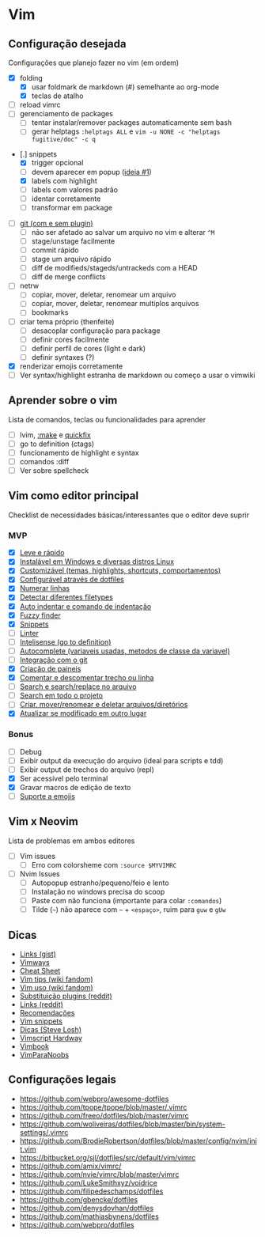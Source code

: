 # Vim
## Configuração desejada
<!-- TODO finalizar checks -->
Configurações que planejo fazer no vim (em ordem)

- [X] folding
    - [X] usar foldmark de markdown (#) semelhante ao org-mode
    - [X] teclas de atalho
- [ ] reload vimrc
- [ ] gerenciamento de packages
    - [ ] tentar instalar/remover packages automaticamente sem bash
    - [ ] gerar helptags ``:helptags ALL`` e ``vim -u NONE -c "helptags fugitive/doc" -c q``
- [.] snippets
    - [X] trigger opcional
    - [ ] devem aparecer em popup ([ideia #1](https://vi.stackexchange.com/questions/7750/how-do-i-manage-and-remember-many-abbreviations-in-my-vimrc))
    - [X] labels com highlight
    - [ ] labels com valores padrão
    - [ ] identar corretamente
    - [ ] transformar em package
- [ ] [git (com e sem plugin)](vim/git.md)
    - [ ] não ser afetado ao salvar um arquivo no vim e alterar `^M`
    - [ ] stage/unstage facilmente
    - [ ] commit rápido
    - [ ] stage um arquivo rápido
    - [ ] diff de modifieds/stageds/untrackeds com a HEAD
    - [ ] diff de merge conflicts
- [ ] netrw
    - [ ] copiar, mover, deletar, renomear um arquivo
    - [ ] copiar, mover, deletar, renomear multiplos arquivos
    - [ ] bookmarks
- [ ] criar tema próprio (thenfeite)
    - [ ] desacoplar configuração para package
    - [ ] definir cores facilmente
    - [ ] definir perfil de cores (light e dark)
    - [ ] definir syntaxes (?)
- [X] renderizar emojis corretamente
- [ ] Ver syntax/highlight estranha de markdown ou começo a usar o vimwiki

## Aprender sobre o vim
<!-- TODO finalizar checks -->
Lista de comandos, teclas ou funcionalidades para aprender

- [ ] lvim, [:make](https://gist.github.com/ajh17/a8f5f194079818b99199) e [quickfix](http://vimdoc.sourceforge.net/htmldoc/quickfix.html#quickfix)
- [ ] go to definition (ctags)
- [ ] funcionamento de highlight e syntax
- [ ] comandos :diff
- [ ] Ver sobre spellcheck

## Vim como editor principal
Checklist de necessidades básicas/interessantes que o editor deve suprir

### MVP
- [X] [Leve e rápido](vim/leve-e-rapido.md)
- [X] [Instalável em Windows e diversas distros Linux](vim/install.md)
- [X] [Customizável (temas, highlights, shortcuts, comportamentos)](vim/rc.md)
- [X] [Configurável através de dotfiles](vim/dotfiles)
- [X] [Numerar linhas](vim/numero-linha.md)
- [X] [Detectar diferentes filetypes](vim/filetypes.md)
- [X] [Auto indentar e comando de indentação](vim/indent.md)
- [X] [Fuzzy finder](vim/fuzzy.md)
- [X] [Snippets](vim/snippets.md)
- [ ] [Linter](vim/linter.md)
- [ ] [Intelisense (go to definition)](vim/intelisense.md)
- [ ] [Autocomplete (variaveis usadas, metodos de classe da variavel)](vim/autocomplete.md)
- [ ] [Integração com o git](vim/git.md)
- [X] [Criação de paineis](vim/split.md)
- [X] [Comentar e descomentar trecho ou linha](vim/comment.md)
- [ ] [Search e search/replace no arquivo](vim/search-replace.md)
- [ ] [Search em todo o projeto](vim/search-replace-project.md)
- [ ] [Criar, mover/renomear e deletar arquivos/diretórios](vim/diretorios.md)
- [X] [Atualizar se modificado em outro lugar](vim/atualizar-arquivo.md)

### Bonus
- [ ] Debug
- [ ] Exibir output da execução do arquivo (ideal para scripts e tdd)
- [ ] Exibir output de trechos do arquivo (repl)
- [X] Ser acessível pelo terminal
- [X] Gravar macros de edição de texto
- [ ] [Suporte a emojis](vim/emojis)

## Vim x Neovim
Lista de problemas em ambos editores

- [ ] Vim issues
    - [ ] Erro com colorsheme com `:source $MYVIMRC`
- [ ] Nvim Issues
    - [ ] Autopopup estranho/pequeno/feio e lento
    - [ ] Instalação no windows precisa do scoop
    - [ ] Paste com <s-insert> não funciona (importante para colar `:comandos`)
    - [ ] Tilde (`~`) não aparece com `~` + `<espaço>`, ruim para `guw` e `gUw`

## Dicas
- [Links (gist)](https://gist.github.com/romainl/4b9f139d2a8694612b924322de1025ce)
- [Vimways](https://vimways.org)
- [Cheat Sheet](https://vim.rtorr.com/lang/pt_br)
- [Vim tips (wiki fandom)](https://vim.fandom.com/wiki/Category:VimTip)
- [Vim uso (wiki fandom)](https://vim.fandom.com/wiki/Category:Usage  )
- [Substituição plugins (reddit)](https://www.reddit.com/r/vim/comments/7iy03o/you_aint_gonna_need_it_your_replacement_for/)
- [Links (reddit)](https://www.reddit.com/r/vim/comments/4dlacf/vim_essentials_articles_videos_ressources/)
- [Recomendações](https://www.vi-improved.org/recommendations/)
- [Vim snippets](https://vimrcfu.com/)
- [Dicas (Steve Losh)](https://stevelosh.com/blog/2010/09/coming-home-to-vim/)
- [Vimscript Hardway](https://learnvimscriptthehardway.stevelosh.com/)
- [Vimbook](https://vimbook.gitbook.io/vimbook/)
- [VimParaNoobs](https://sedilson.github.io/vimparanoobs/index.html)

## Configurações legais
- https://github.com/webpro/awesome-dotfiles
- https://github.com/tpope/tpope/blob/master/.vimrc
- https://github.com/freeo/dotfiles/blob/master/vimrc
- https://github.com/woliveiras/dotfiles/blob/master/bin/system-settings/.vimrc
- https://github.com/BrodieRobertson/dotfiles/blob/master/config/nvim/init.vim
- https://bitbucket.org/sjl/dotfiles/src/default/vim/vimrc
- https://github.com/amix/vimrc/
- https://github.com/nvie/vimrc/blob/master/vimrc
- https://github.com/LukeSmithxyz/voidrice
- https://github.com/filipedeschamps/dotfiles
- https://github.com/gbencke/dotfiles
- https://github.com/denysdovhan/dotfiles
- https://github.com/mathiasbynens/dotfiles
- https://github.com/webpro/dotfiles
